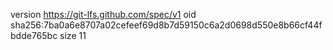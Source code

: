 version https://git-lfs.github.com/spec/v1
oid sha256:7ba0a6e8707a02cefeef69d8b7d59150c6a2d0698d550e8b66cf44fbdde765bc
size 11
